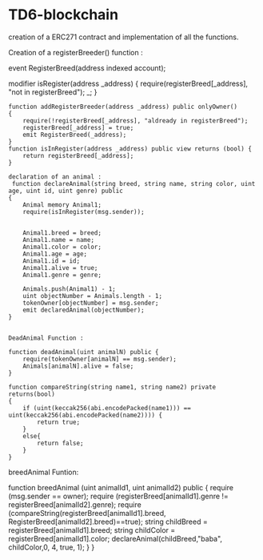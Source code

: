 # TD6-blockchain
 creation of a ERC271 contract and implementation of all the functions. 
 
 Creation of a registerBreeder() function : 
 
 event RegisterBreed(address indexed account);
 
 modifier isRegister(address _address) {
        require(registerBreed[_address], "not in registerBreed");
        _;
    }
	
	function addRegisterBreeder(address _address) public onlyOwner() 
	{
        require(!registerBreed[_address], "aldready in registerBreed");
        registerBreed[_address] = true;
        emit RegisterBreed(_address);
    }
	function isInRegister(address _address) public view returns (bool) {
        return registerBreed[_address];
    }
    
    declaration of an animal : 
     function declareAnimal(string breed, string name, string color, uint age, uint id, uint genre) public 
    {
        Animal memory Animal1;
        require(isInRegister(msg.sender));

        
		Animal1.breed = breed;
        Animal1.name = name;
        Animal1.color = color;
        Animal1.age = age;
        Animal1.id = id;
        Animal1.alive = true;
		Animal1.genre = genre; 

        Animals.push(Animal1) - 1;
        uint objectNumber = Animals.length - 1;
        tokenOwner[objectNumber] = msg.sender;
        emit declaredAnimal(objectNumber);
    }
    
    
    DeadAnimal Function : 
    
    function deadAnimal(uint animalN) public {
        require(tokenOwner[animalN] == msg.sender);
        Animals[animalN].alive = false;
    }
	
	function compareString(string name1, string name2) private returns(bool)
	{
        if (uint(keccak256(abi.encodePacked(name1))) == uint(keccak256(abi.encodePacked(name2)))) {
            return true;
	    }
        else{
            return false;
	    }
	}
  
  breedAnimal Funtion: 
  
  function breedAnimal (uint animalId1, uint animalId2) public {
        require (msg.sender == owner);
        require (registerBreed[animalId1].genre != registerBreed[animalId2].genre);
        require (compareString(registerBreed[animalId1].breed, RegisterBreed[animalId2].breed)==true);
        string childBreed = registerBreed[animalId1].breed;
        string childColor = registerBreed[animalId1].color;
        declareAnimal(childBreed,"baba", childColor,0, 4, true, 1);
    }
}
